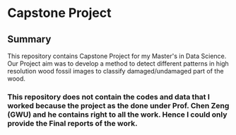 # Capstone Project

## Summary
This repository contains Capstone Project for my Master's in Data Science. Our Project aim was to develop a method to detect different patterns in high resolution wood fossil images to classify damaged/undamaged part of the wood.

### This repository does not contain the codes and data that I worked because the project as the done under Prof. Chen Zeng (GWU) and he contains right to all the work. Hence I could only provide the Final reports of the work.
